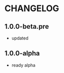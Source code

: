CHANGELOG
==============

1.0.0-beta.pre
-----------------
 * updated

1.0.0-alpha
-----------------
 * ready alpha
